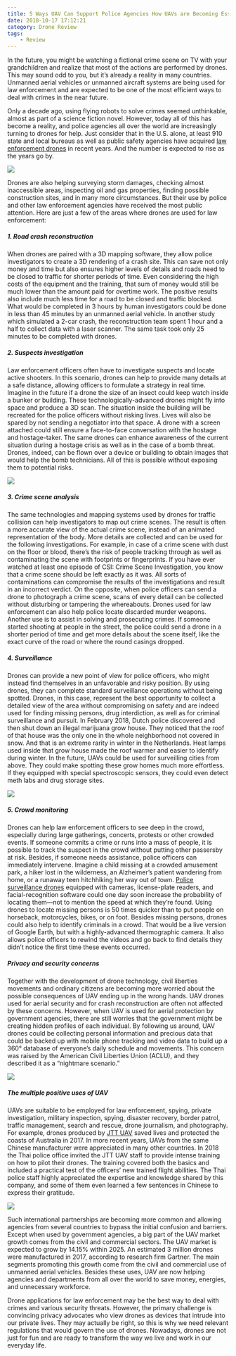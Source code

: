 ```yaml
---
title: 5 Ways UAV Can Support Police Agencies How UAVs are Becoming Essential for Law Enforcement
date: 2018-10-17 17:12:21
category: Drone Review
tags:
	- Review
---
```

In the future, you might be watching a fictional crime scene on TV with your grandchildren and realize that most of the actions are performed by drones. This may sound odd to you, but it’s already a reality in many countries. Unmanned aerial vehicles or unmanned aircraft systems are being used for law enforcement and are expected to be one of the most efficient ways to deal with crimes in the near future. 

Only a decade ago, using flying robots to solve crimes seemed unthinkable, almost as part of a science fiction novel. However, today all of this has become a reality, and police agencies all over the world are increasingly turning to drones for help. Just consider that in the U.S. alone, at least 910 state and local bureaus as well as public safety agencies have acquired [law enforcement drones](http://en.jttuav.com/product/detail/SPIDER-C85.html) in recent years. And the number is expected to rise as the years go by.

![](/images/201.jpg)

Drones are also helping surveying storm damages, checking almost inaccessible areas, inspecting oil and gas properties, finding possible construction sites, and in many more circumstances. But their use by police and other law enforcement agencies have received the most public attention. Here are just a few of the areas where drones are used for law enforcement:

##### 1.    Road crash reconstruction
When drones are paired with a 3D mapping software, they allow police investigators to create a 3D rendering of a crash site. This can save not only money and time but also ensures higher levels of details and roads need to be closed to traffic for shorter periods of time. Even considering the high costs of the equipment and the training, that sum of money would still be much lower than the amount paid for overtime work. The positive results also include much less time for a road to be closed and traffic blocked. What would be completed in 3 hours by human investigators could be done in less than 45 minutes by an unmanned aerial vehicle. In another study which simulated a 2-car crash, the reconstruction team spent 1 hour and a half to collect data with a laser scanner. The same task took only 25 minutes to be completed with drones. 

##### 2.    Suspects investigation
Law enforcement officers often have to investigate suspects and locate active shooters. In this scenario, drones can help to provide many details at a safe distance, allowing officers to formulate a strategy in real time. Imagine in the future if a drone the size of an insect could keep watch inside a bunker or building. These technologically-advanced drones might fly into space and produce a 3D scan. The situation inside the building will be recreated for the police officers without risking lives. Lives will also be spared by not sending a negotiator into that space. A drone with a screen attached could still ensure a face-to-face conversation with the hostage and hostage-taker.  The same drones can enhance awareness of the current situation during a hostage crisis as well as in the case of a bomb threat. Drones, indeed, can be flown over a device or building to obtain images that would help the bomb technicians. All of this is possible without exposing them to potential risks.


![](/images/202.jpg)

##### 3.    Crime scene analysis
The same technologies and mapping systems used by drones for traffic collision can help investigators to map out crime scenes. The result is often a more accurate view of the actual crime scene, instead of an animated representation of the body. More details are collected and can be used for the following investigations. For example, in case of a crime scene with dust on the floor or blood, there’s the risk of people tracking through as well as contaminating the scene with footprints or fingerprints. If you have ever watched at least one episode of CSI: Crime Scene Investigation, you know that a crime scene should be left exactly as it was. All sorts of contaminations can compromise the results of the investigations and result in an incorrect verdict. On the opposite, when police officers can send a drone to photograph a crime scene, scans of every detail can be collected without disturbing or tampering the whereabouts. Drones used for law enforcement can also help police locate discarded murder weapons. Another use is to assist in solving and prosecuting crimes. If someone started shooting at people in the street, the police could send a drone in a shorter period of time and get more details about the scene itself, like the exact curve of the road or where the round casings dropped.

##### 4.    Surveillance
Drones can provide a new point of view for police officers, who might instead find themselves in an unfavorable and risky position. By using drones, they can complete standard surveillance operations without being spotted. Drones, in this case, represent the best opportunity to collect a detailed view of the area without compromising on safety and are indeed used for finding missing persons, drug interdiction, as well as for criminal surveillance and pursuit. In February 2018, Dutch police discovered and then shut down an illegal marijuana grow house. They noticed that the roof of that house was the only one in the whole neighborhood not covered in snow. And that is an extreme rarity in winter in the Netherlands. Heat lamps used inside that grow house made the roof warmer and easier to identify during winter. In the future, UAVs could be used for surveilling cities from above. They could make spotting these grow homes much more effortless. If they equipped with special spectroscopic sensors, they could even detect meth labs and drug storage sites.


![](/images/203.jpg)

##### 5.    Crowd monitoring
Drones can help law enforcement officers to see deep in the crowd, especially during large gatherings, concerts, protests or other crowded events. If someone commits a crime or runs into a mass of people, it is possible to track the suspect in the crowd without putting other passersby at risk. Besides, if someone needs assistance, police officers can immediately intervene. Imagine a child missing at a crowded amusement park, a hiker lost in the wilderness, an Alzheimer’s patient wandering from home, or a runaway teen hitchhiking her way out of town. [Police surveillance drones](http://en.jttuav.com/product/detail/T60-V1-Rescue-Drone-and-Surveillance-Drone.html) equipped with cameras, license-plate readers, and facial-recognition software could one day soon increase the probability of locating them—not to mention the speed at which they’re found. Using drones to locate missing persons is 50 times quicker than to put people on horseback, motorcycles, bikes, or on foot. Besides missing persons, drones could also help to identify criminals in a crowd. That would be a live version of Google Earth, but with a highly-advanced thermographic camera. It also allows police officers to rewind the videos and go back to find details they didn’t notice the first time these events occurred.

##### Privacy and security concerns
Together with the development of drone technology, civil liberties movements and ordinary citizens are becoming more worried about the possible consequences of UAV ending up in the wrong hands. UAV drones used for aerial security and for crash reconstruction are often not affected by these concerns. However, when UAV is used for aerial protection by government agencies, there are still worries that the government might be creating hidden profiles of each individual. By following us around, UAV drones could be collecting personal information and precious data that could be backed up with mobile phone tracking and video data to build up a  360° database of everyone’s daily schedule and movements. This concern was raised by the American Civil Liberties Union (ACLU), and they described it as a “nightmare scenario.”

![](/images/204.jpg)

##### The multiple positive uses of UAV
UAVs are suitable to be employed for law enforcement, spying, private investigation, military inspection, spying, disaster recovery, border patrol, traffic management, search and rescue, drone journalism, and photography. For example, drones produced by [JTT UAV]( http://en.jttuav.com) saved lives and protected the coasts of Australia in 2017. In more recent years, UAVs from the same Chinese manufacturer were appreciated in many other countries. In 2018 the Thai police office invited the JTT UAV staff to provide intense training on how to pilot their drones. The training covered both the basics and included a practical test of the officers’ new trained flight abilities. The Thai police staff highly appreciated the expertise and knowledge shared by this company, and some of them even learned a few sentences in Chinese to express their gratitude. 

![](/images/205.jpg)

Such international partnerships are becoming more common and allowing agencies from several countries to bypass the initial confusion and barriers.  Except when used by government agencies, a big part of the UAV market growth comes from the civil and commercial sectors. The UAV market is expected to grow by 14.15% within 2025. An estimated 3 million drones were manufactured in 2017, according to research firm Gartner. The main segments promoting this growth come from the civil and commercial use of unmanned aerial vehicles. Besides these uses, UAV are now helping agencies and departments from all over the world to save money, energies, and unnecessary workforce.

Drone applications for law enforcement may be the best way to deal with crimes and various security threats. However, the primary challenge is convincing privacy advocates who view drones as devices that intrude into our private lives. They may actually be right, so this is why we need relevant regulations that would govern the use of drones. Nowadays, drones are not just for fun and are ready to transform the way we live and work in our everyday life.
